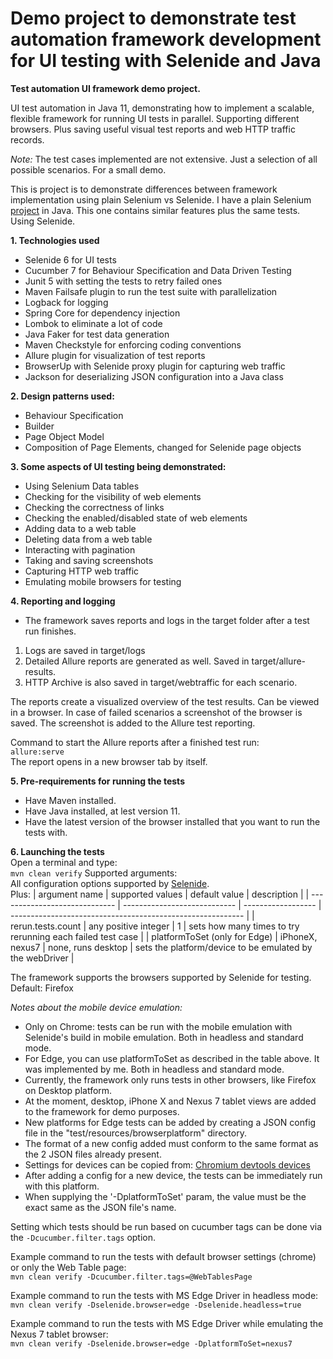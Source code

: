 # Demo project to demonstrate test automation framework development for UI testing with Selenide and Java

**Test automation UI framework demo project.**

UI test automation in Java 11, demonstrating how to implement a scalable, flexible framework for running UI tests in parallel.
Supporting different browsers.
Plus saving useful visual test reports and web HTTP traffic records.

*Note:* The test cases implemented are not extensive. Just a selection of all possible scenarios.
For a small demo.

This is project is to demonstrate differences between framework implementation using plain Selenium vs Selenide.
I have a plain Selenium [project](https://github.com/PietroSassone/selenium-ta-demo) in Java. 
This one contains similar features plus the same tests.
Using Selenide.

**1. Technologies used**
- Selenide 6 for UI tests
- Cucumber 7 for Behaviour Specification and Data Driven Testing
- Junit 5 with setting the tests to retry failed ones
- Maven Failsafe plugin to run the test suite with parallelization
- Logback for logging
- Spring Core for dependency injection
- Lombok to eliminate a lot of code
- Java Faker for test data generation
- Maven Checkstyle for enforcing coding conventions
- Allure plugin for visualization of test reports
- BrowserUp with Selenide proxy plugin for capturing web traffic
- Jackson for deserializing JSON configuration into a Java class

**2. Design patterns used:**
- Behaviour Specification
- Builder
- Page Object Model
- Composition of Page Elements, changed for Selenide page objects

**3. Some aspects of UI testing being demonstrated:**
- Using Selenium Data tables
- Checking for the visibility of web elements
- Checking the correctness of links
- Checking the enabled/disabled state of web elements
- Adding data to a web table
- Deleting data from a web table
- Interacting with pagination
- Taking and saving screenshots
- Capturing HTTP web traffic
- Emulating mobile browsers for testing

**4. Reporting and logging**
- The framework saves reports and logs in the target folder after a test run finishes.
1. Logs are saved in target/logs
1. Detailed Allure reports are generated as well. Saved in target/allure-results.
1. HTTP Archive is also saved in target/webtraffic for each scenario.
   
The reports create a visualized overview of the test results. Can be viewed in a browser.
In case of failed scenarios a screenshot of the browser is saved.
The screenshot is added to the Allure test reporting.

Command to start the Allure reports after a finished test run:  
    ```
    allure:serve
    ```  
The report opens in a new browser tab by itself.

**5. Pre-requirements for running the tests**  
- Have Maven installed.
- Have Java installed, at lest version 11.
- Have the latest version of the browser installed that you want to run the tests with.

**6. Launching the tests**  
Open a terminal and type:  
    ```
    mvn clean verify
    ```
Supported arguments:  
All configuration options supported by [Selenide](https://selenide.org/javadoc/current/com/codeborne/selenide/Configuration.html).  
Plus:
| argument name                 | supported values             | default value      | description                                                |
| ----------------------------- | ---------------------------- | ------------------ | ---------------------------------------------------------- |
| rerun.tests.count             | any positive integer         | 1                  | sets how many times to try rerunning each failed test case |
| platformToSet (only for Edge) | iPhoneX, nexus7              | none, runs desktop | sets the platform/device to be emulated by the webDriver   |

The framework supports the browsers supported by Selenide for testing.
Default: Firefox

*Notes about the mobile device emulation:*  
- Only on Chrome: tests can be run with the mobile emulation with Selenide's build in mobile emulation. Both in headless and standard mode.
- For Edge, you can use platformToSet as described in the table above. It was implemented by me. Both in headless and standard mode.
- Currently, the framework only runs tests in other browsers, like Firefox on Desktop platform.
- At the moment, desktop, iPhone X and Nexus 7 tablet views are added to the framework for demo purposes.
- New platforms for Edge tests can be added by creating a JSON config file in the "test/resources/browserplatform" directory.
- The format of a new config added must conform to the same format as the 2 JSON files already present.
- Settings for devices can be copied from: [Chromium devtools devices](https://chromium.googlesource.com/chromium/src/+/167a7f5e03f8b9bd297d2663ec35affa0edd5076/third_party/WebKit/Source/devtools/front_end/emulated_devices/module.json)
- After adding a config for a new device, the tests can be immediately run with this platform.
- When supplying the '-DplatformToSet' param, the value must be the exact same as the JSON file's name.

Setting which tests should be run based on cucumber tags can be done via the ```-Dcucumber.filter.tags``` option.  

Example command to run the tests with default browser settings (chrome) or only the Web Table page:  
    ```
    mvn clean verify -Dcucumber.filter.tags=@WebTablesPage
    ```

Example command to run the tests with MS Edge Driver in headless mode:  
    ```
    mvn clean verify -Dselenide.browser=edge -Dselenide.headless=true
    ```

Example command to run the tests with MS Edge Driver while emulating the Nexus 7 tablet browser:  
    ```
    mvn clean verify -Dselenide.browser=edge -DplatformToSet=nexus7
    ```